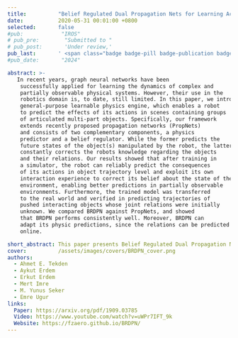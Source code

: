 ```yaml
---
title:          "Belief Regulated Dual Propagation Nets for Learning Action Effects on Groups of Articulated Objects"
date:           2020-05-31 00:01:00 +0800
selected:       false
#pub:            "IROS"
# pub_pre:        "Submitted to "
# pub_post:       'Under review,'
pub_last:       ' <span class="badge badge-pill badge-publication badge-success">IROS 2020 - Accepted</span> '
#pub_date:       "2024"

abstract: >-
   In recent years, graph neural networks have been
    successfully applied for learning the dynamics of complex and
    partially observable physical systems. However, their use in the
    robotics domain is, to date, still limited. In this paper, we introduce Belief Regulated Dual Propagation Networks (BRDPN), a
    general-purpose learnable physics engine, which enables a robot
    to predict the effects of its actions in scenes containing groups
    of articulated multi-part objects. Specifically, our framework
    extends recently proposed propagation networks (PropNets)
    and consists of two complementary components, a physics
    predictor and a belief regulator. While the former predicts the
    future states of the object(s) manipulated by the robot, the latter
    constantly corrects the robots knowledge regarding the objects
    and their relations. Our results showed that after training in
    a simulator, the robot can reliably predict the consequences
    of its actions in object trajectory level and exploit its own
    interaction experience to correct its belief about the state of the
    environment, enabling better predictions in partially observable
    environments. Furthermore, the trained model was transferred
    to the real world and verified in predicting trajectories of
    pushed interacting objects whose joint relations were initially
    unknown. We compared BRDPN against PropNets, and showed
    that BRDPN performs consistently well. Moreover, BRDPN can
    adapt its physic predictions, since the relations can be predicted
    online.

short_abstract: This paper presents Belief Regulated Dual Propagation Networks (BRDPN), a learnable physics engine designed for robots to predict the outcomes of actions involving complex, articulated objects. BRDPN combines a physics predictor with a belief regulator that updates the robot’s understanding of object relationships in partially observable environments. Trained in simulation and validated in the real world, BRDPN enables accurate, adaptive predictions of object trajectories, outperforming previous models like PropNets.
cover:          /assets/images/covers/BRDPN_cover.png
authors:
  - Ahmet E. Tekden
  - Aykut Erdem
  - Erkut Erdem
  - Mert Imre
  - M. Yunus Seker
  - Emre Ugur
links:
  Paper: https://arxiv.org/pdf/1909.03785
  Video: https://www.youtube.com/watch?v=uWPr7IFT_9k
  Website: https://fzaero.github.io/BRDPN/
---
```

